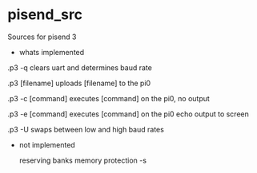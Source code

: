 # pisend_src

Sources for pisend 3

- whats implemented 

 .p3 -q 
    clears uart and determines baud rate

 .p3 [filename]
    uploads [filename] to the pi0 

 .p3 -c [command]
    executes [command] on the pi0, no output 

 .p3 -e [command]
    executes [command] on the pi0 echo output to screen

 .p3 -U
    swaps between low and high baud rates 

- not implemented 

    reserving banks 
    memory protection 
    -s 



    